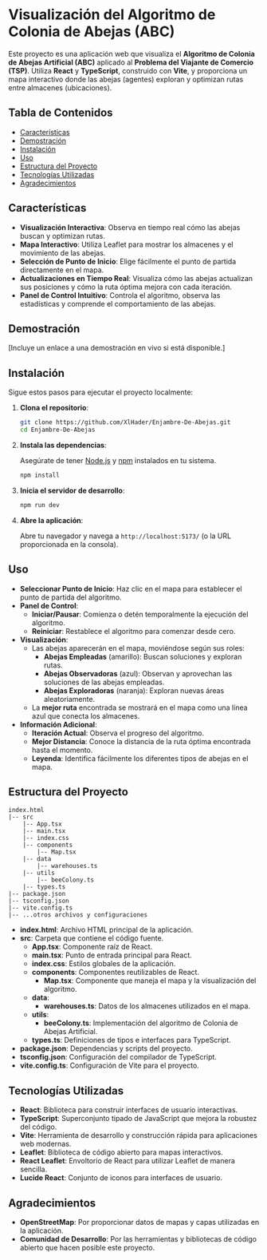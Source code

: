 # Visualización del Algoritmo de Colonia de Abejas (ABC)

Este proyecto es una aplicación web que visualiza el **Algoritmo de Colonia de Abejas Artificial (ABC)** aplicado al **Problema del Viajante de Comercio (TSP)**. Utiliza **React** y **TypeScript**, construido con **Vite**, y proporciona un mapa interactivo donde las abejas (agentes) exploran y optimizan rutas entre almacenes (ubicaciones).

## Tabla de Contenidos

- [Características](#características)
- [Demostración](#demostración)
- [Instalación](#instalación)
- [Uso](#uso)
- [Estructura del Proyecto](#estructura-del-proyecto)
- [Tecnologías Utilizadas](#tecnologías-utilizadas)
- [Agradecimientos](#agradecimientos)

## Características

- **Visualización Interactiva**: Observa en tiempo real cómo las abejas buscan y optimizan rutas.
- **Mapa Interactivo**: Utiliza Leaflet para mostrar los almacenes y el movimiento de las abejas.
- **Selección de Punto de Inicio**: Elige fácilmente el punto de partida directamente en el mapa.
- **Actualizaciones en Tiempo Real**: Visualiza cómo las abejas actualizan sus posiciones y cómo la ruta óptima mejora con cada iteración.
- **Panel de Control Intuitivo**: Controla el algoritmo, observa las estadísticas y comprende el comportamiento de las abejas.

## Demostración

[Incluye un enlace a una demostración en vivo si está disponible.]

## Instalación

Sigue estos pasos para ejecutar el proyecto localmente:

1. **Clona el repositorio**:

   ```bash
   git clone https://github.com/XlHader/Enjambre-De-Abejas.git
   cd Enjambre-De-Abejas
   ```

2. **Instala las dependencias**:

   Asegúrate de tener [Node.js](https://nodejs.org/) y [npm](https://www.npmjs.com/) instalados en tu sistema.

   ```bash
   npm install
   ```

3. **Inicia el servidor de desarrollo**:

   ```bash
   npm run dev
   ```

4. **Abre la aplicación**:

   Abre tu navegador y navega a `http://localhost:5173/` (o la URL proporcionada en la consola).

## Uso

- **Seleccionar Punto de Inicio**: Haz clic en el mapa para establecer el punto de partida del algoritmo.
- **Panel de Control**:
  - **Iniciar/Pausar**: Comienza o detén temporalmente la ejecución del algoritmo.
  - **Reiniciar**: Restablece el algoritmo para comenzar desde cero.
- **Visualización**:
  - Las abejas aparecerán en el mapa, moviéndose según sus roles:
    - **Abejas Empleadas** (amarillo): Buscan soluciones y exploran rutas.
    - **Abejas Observadoras** (azul): Observan y aprovechan las soluciones de las abejas empleadas.
    - **Abejas Exploradoras** (naranja): Exploran nuevas áreas aleatoriamente.
  - La **mejor ruta** encontrada se mostrará en el mapa como una línea azul que conecta los almacenes.
- **Información Adicional**:
  - **Iteración Actual**: Observa el progreso del algoritmo.
  - **Mejor Distancia**: Conoce la distancia de la ruta óptima encontrada hasta el momento.
  - **Leyenda**: Identifica fácilmente los diferentes tipos de abejas en el mapa.

## Estructura del Proyecto

```
index.html
|-- src
    |-- App.tsx
    |-- main.tsx
    |-- index.css
    |-- components
        |-- Map.tsx
    |-- data
        |-- warehouses.ts
    |-- utils
        |-- beeColony.ts
    |-- types.ts
|-- package.json
|-- tsconfig.json
|-- vite.config.ts
|-- ...otros archivos y configuraciones
```

- **index.html**: Archivo HTML principal de la aplicación.
- **src**: Carpeta que contiene el código fuente.
  - **App.tsx**: Componente raíz de React.
  - **main.tsx**: Punto de entrada principal para React.
  - **index.css**: Estilos globales de la aplicación.
  - **components**: Componentes reutilizables de React.
    - **Map.tsx**: Componente que maneja el mapa y la visualización del algoritmo.
  - **data**:
    - **warehouses.ts**: Datos de los almacenes utilizados en el mapa.
  - **utils**:
    - **beeColony.ts**: Implementación del algoritmo de Colonia de Abejas Artificial.
  - **types.ts**: Definiciones de tipos e interfaces para TypeScript.
- **package.json**: Dependencias y scripts del proyecto.
- **tsconfig.json**: Configuración del compilador de TypeScript.
- **vite.config.ts**: Configuración de Vite para el proyecto.

## Tecnologías Utilizadas

- **React**: Biblioteca para construir interfaces de usuario interactivas.
- **TypeScript**: Superconjunto tipado de JavaScript que mejora la robustez del código.
- **Vite**: Herramienta de desarrollo y construcción rápida para aplicaciones web modernas.
- **Leaflet**: Biblioteca de código abierto para mapas interactivos.
- **React Leaflet**: Envoltorio de React para utilizar Leaflet de manera sencilla.
- **Lucide React**: Conjunto de iconos para interfaces de usuario.

## Agradecimientos

- **OpenStreetMap**: Por proporcionar datos de mapas y capas utilizadas en la aplicación.
- **Comunidad de Desarrollo**: Por las herramientas y bibliotecas de código abierto que hacen posible este proyecto.
